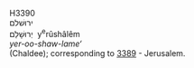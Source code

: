 <body>
  <p>H3390<br>  ירוּשׁלם  <br> יְרוּשָׁלֵם  ‎  y<sup>e</sup>rûshâlêm  <br><i>yer-oo-shaw-lame‘ </i><br>(Chaldee); corresponding to <a href="h3389.htm">3389</a>  - Jerusalem.<br></p>
 </body>